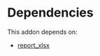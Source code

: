 # Dependencies

This addon depends on:

- [report_xlsx](../../../../odoo-bringout-oca-reporting-engine-report_xlsx)
